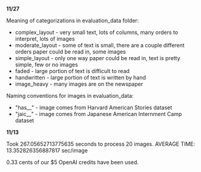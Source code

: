 **11/27**

Meaning of categorizations in evaluation_data folder:
* complex_layout - very small text, lots of columns, many orders to interpret, lots of images
* moderate_layout - some of text is small, there are a couple different orders paper could be read in, some images
* simple_layout - only one way paper could be read in, text is pretty simple, few or no images
* faded - large portion of text is difficult to read
* handwritten - large portion of text is written by hand
* image_heavy - many images are on the newspaper 

Naming conventions for images in evaluation_data:
* "has__" - image comes from Harvard American Stories dataset
* "jaic__" - image comes from Japanese American Internment Camp dataset

**11/13**

Took 267.05652713775635 seconds to process 20 images.
AVERAGE TIME: 13.352826356887817 sec/image

0.33 cents of our $5 OpenAI credits have been used.
